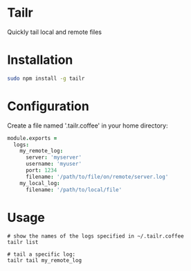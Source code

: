 Tailr
=====

Quickly tail local and remote files

Installation
=============

```bash
sudo npm install -g tailr
```

Configuration
==============

Create a file named '.tailr.coffee' in your home directory:

```coffee
module.exports =
  logs:
    my_remote_log:
      server: 'myserver'
      username: 'myuser'
      port: 1234
      filename: '/path/to/file/on/remote/server.log'
    my_local_log:
      filename: '/path/to/local/file'
```

Usage
======
```
# show the names of the logs specified in ~/.tailr.coffee
tailr list

# tail a specific log:
tailr tail my_remote_log

```
